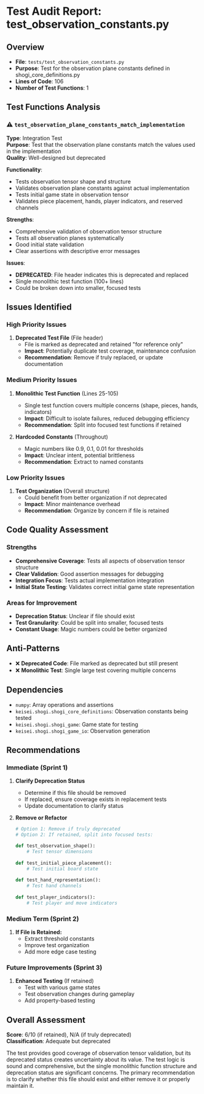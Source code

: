 # Test Audit Report: test_observation_constants.py

## Overview
- **File**: `tests/test_observation_constants.py`
- **Purpose**: Test for the observation plane constants defined in shogi_core_definitions.py
- **Lines of Code**: 106
- **Number of Test Functions**: 1

## Test Functions Analysis

### ⚠️ `test_observation_plane_constants_match_implementation`
**Type**: Integration Test  
**Purpose**: Test that the observation plane constants match the values used in the implementation  
**Quality**: Well-designed but deprecated  

**Functionality**:
- Tests observation tensor shape and structure
- Validates observation plane constants against actual implementation
- Tests initial game state in observation tensor
- Validates piece placement, hands, player indicators, and reserved channels

**Strengths**:
- Comprehensive validation of observation tensor structure
- Tests all observation planes systematically
- Good initial state validation
- Clear assertions with descriptive error messages

**Issues**:
- **DEPRECATED**: File header indicates this is deprecated and replaced
- Single monolithic test function (100+ lines)
- Could be broken down into smaller, focused tests

## Issues Identified

### High Priority Issues
1. **Deprecated Test File** (File header)
   - File is marked as deprecated and retained "for reference only"
   - **Impact**: Potentially duplicate test coverage, maintenance confusion
   - **Recommendation**: Remove if truly replaced, or update documentation

### Medium Priority Issues
1. **Monolithic Test Function** (Lines 25-105)
   - Single test function covers multiple concerns (shape, pieces, hands, indicators)
   - **Impact**: Difficult to isolate failures, reduced debugging efficiency
   - **Recommendation**: Split into focused test functions if retained

2. **Hardcoded Constants** (Throughout)
   - Magic numbers like 0.9, 0.1, 0.01 for thresholds
   - **Impact**: Unclear intent, potential brittleness
   - **Recommendation**: Extract to named constants

### Low Priority Issues
1. **Test Organization** (Overall structure)
   - Could benefit from better organization if not deprecated
   - **Impact**: Minor maintenance overhead
   - **Recommendation**: Organize by concern if file is retained

## Code Quality Assessment

### Strengths
- **Comprehensive Coverage**: Tests all aspects of observation tensor structure
- **Clear Validation**: Good assertion messages for debugging
- **Integration Focus**: Tests actual implementation integration
- **Initial State Testing**: Validates correct initial game state representation

### Areas for Improvement
- **Deprecation Status**: Unclear if file should exist
- **Test Granularity**: Could be split into smaller, focused tests
- **Constant Usage**: Magic numbers could be better organized

## Anti-Patterns
- ❌ **Deprecated Code**: File marked as deprecated but still present
- ❌ **Monolithic Test**: Single large test covering multiple concerns

## Dependencies
- `numpy`: Array operations and assertions
- `keisei.shogi.shogi_core_definitions`: Observation constants being tested
- `keisei.shogi.shogi_game`: Game state for testing
- `keisei.shogi.shogi_game_io`: Observation generation

## Recommendations

### Immediate (Sprint 1)
1. **Clarify Deprecation Status**
   - Determine if this file should be removed
   - If replaced, ensure coverage exists in replacement tests
   - Update documentation to clarify status

2. **Remove or Refactor**
   ```python
   # Option 1: Remove if truly deprecated
   # Option 2: If retained, split into focused tests:
   
   def test_observation_shape():
       # Test tensor dimensions
       
   def test_initial_piece_placement():
       # Test initial board state
       
   def test_hand_representation():
       # Test hand channels
       
   def test_player_indicators():
       # Test player and move indicators
   ```

### Medium Term (Sprint 2)
1. **If File is Retained:**
   - Extract threshold constants
   - Improve test organization
   - Add more edge case testing

### Future Improvements (Sprint 3)
1. **Enhanced Testing** (If retained)
   - Test with various game states
   - Test observation changes during gameplay
   - Add property-based testing

## Overall Assessment
**Score**: 6/10 (if retained), N/A (if truly deprecated)  
**Classification**: Adequate but deprecated

The test provides good coverage of observation tensor validation, but its deprecated status creates uncertainty about its value. The test logic is sound and comprehensive, but the single monolithic function structure and deprecation status are significant concerns. The primary recommendation is to clarify whether this file should exist and either remove it or properly maintain it.
